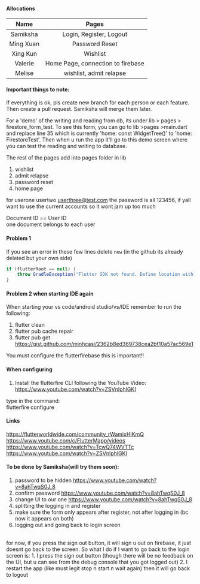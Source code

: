 #### Allocations
| Name | Pages |
|:------:|:-------:|
|Samiksha| Login, Register, Logout|
|Ming Xuan| Password Reset|
|Xing Kun| Wishlist|
|Valerie | Home Page, connection to firebase|
|Melise | wishlist, admit relapse |

#### Important things to note:
If everything is ok, pls create new branch for each person or each feature. Then create a pull request. Samiksha will merge them later. <br> 

For a 'demo' of the writing and reading from db, its under lib > pages > firestore_form_test. To see this form, you can go to lib >pages >main.dart and replace line 35 which is currently 'home: const WidgetTree()' to 'home: FirestoreTest'. Then when u run the app it'll go to this demo screen where you can test the reading and writing to database. <br>

The rest of the pages add into pages folder in lib <br>
1. wishlist
2. admit relapse
3. password reset 
4. home page

for userone usertwo userthree@test.com the password is all 123456, if yall want to use the current accounts so it wont jam up too much <br>

Document ID == User ID <br>
one document belongs to each user <br>




#### Problem 1 
If you see an error in these few lines delete `new` (in the github its already deleted but your own side) <br>

```gradle
if (flutterRoot == null) {
    throw GradleException("Flutter SDK not found. Define location with flutter.sdk in the local.properties file.")
}
```

#### Problem 2 when starting IDE again
When starting your vs code/android studio/vs/IDE remember to run the following:
1. flutter clean
2. flutter pub cache repair
3. flutter pub get
https://gist.github.com/minhcasi/2362b8ed369738cea2bf10a57ac569e1

You must configure the flutterfirebase this is important!! <br>


#### When configuring
1. Install the flutterfire CLI following the YouTube Video: <br> 
https://www.youtube.com/watch?v=ZSVnIphlGKI 

type in the command: <br>
flutterfire configure 


#### Links 
https://flutterworldwide.com/community_rWamixHIKmQ <br>
https://www.youtube.com/c/FlutterMapp/videos
https://www.youtube.com/watch?v=TcwQ74WVTTc
https://www.youtube.com/watch?v=ZSVnIphlGKI


#### To be done by Samiksha(will try them soon):
1. password to be hidden https://www.youtube.com/watch?v=8ahTwqS0J_8
2. confirm password https://www.youtube.com/watch?v=8ahTwqS0J_8
3. change UI to our one https://www.youtube.com/watch?v=8ahTwqS0J_8 
4. splitting the logging in and register
5. make sure the form only appears after register, not after logging in (bc now it appears on both)
6. logging out and going back to login screen
<br>
for now, if you press the sign out button, it will sign u out on firebase, it just doesnt go back to the screen. So what I do if I want to go back to the login screen is:
1. I press the sign out button (though there will be no feedback on the UI, but u can see from the debug console that you got logged out)
2. I restart the app (like must legit stop n start n wait again) then it will go back to logout

